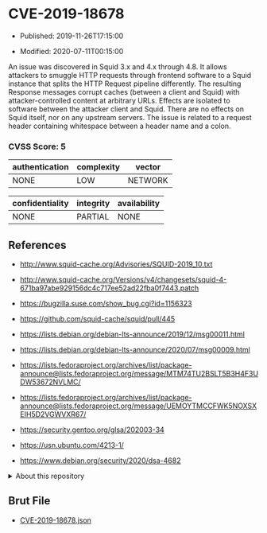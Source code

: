 # CVE-2019-18678

- Published: 2019-11-26T17:15:00

- Modified: 2020-07-11T00:15:00

An issue was discovered in Squid 3.x and 4.x through 4.8. It allows attackers to smuggle HTTP requests through frontend software to a Squid instance that splits the HTTP Request pipeline differently. The resulting Response messages corrupt caches (between a client and Squid) with attacker-controlled content at arbitrary URLs. Effects are isolated to software between the attacker client and Squid. There are no effects on Squid itself, nor on any upstream servers. The issue is related to a request header containing whitespace between a header name and a colon.

### CVSS Score: **5**

| authentication | complexity | vector |
| --- | --- | --- |
| NONE | LOW | NETWORK |

| confidentiality | integrity | availability |
| --- | --- | --- |
| NONE | PARTIAL | NONE |

## References

* http://www.squid-cache.org/Advisories/SQUID-2019_10.txt

* http://www.squid-cache.org/Versions/v4/changesets/squid-4-671ba97abe929156dc4c717ee52ad22fba0f7443.patch

* https://bugzilla.suse.com/show_bug.cgi?id=1156323

* https://github.com/squid-cache/squid/pull/445

* https://lists.debian.org/debian-lts-announce/2019/12/msg00011.html

* https://lists.debian.org/debian-lts-announce/2020/07/msg00009.html

* https://lists.fedoraproject.org/archives/list/package-announce@lists.fedoraproject.org/message/MTM74TU2BSLT5B3H4F3UDW53672NVLMC/

* https://lists.fedoraproject.org/archives/list/package-announce@lists.fedoraproject.org/message/UEMOYTMCCFWK5NOXSXEIH5D2VGWVXR67/

* https://security.gentoo.org/glsa/202003-34

* https://usn.ubuntu.com/4213-1/

* https://www.debian.org/security/2020/dsa-4682

<details>
<summary>About this repository</summary> 

  This repository is part of the project [Live Hack CVE](https://github.com/Live-Hack-CVE). Main website can be found [www.live-hack.org](https://www.live-hack.org) 
  
  Made by [Sn0wAlice](https://github.com/Sn0wAlice) for the people that care about security and need to have a feed of the latest CVEs. Hope you enjoy it, don't forget to star the repo and follow me on [Twitter](https://twitter.com/Sn0wAlice) and [Github](https://github.com/Sn0wAlice). And that is my [personnal website](https://www.alice-snow.me/)

  - [Home Page](https://github.com/Live-Hack-CVE)
  - [Framework](https://github.com/Live-Hack-CVE/cve-framework)
  - [CVE database](https://github.com/Live-Hack-CVE/full_database)
  - [Changelog](https://github.com/Live-Hack-CVE/Changelog)
</details>

## Brut File

* [CVE-2019-18678.json](https://raw.githubusercontent.com/Live-Hack-CVE/full_database/main/cves/2019/CVE-2019-18678.json)

